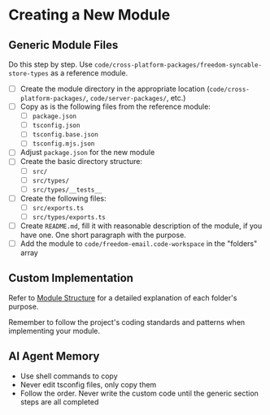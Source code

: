 # Creating a New Module

## Generic Module Files

Do this step by step. Use `code/cross-platform-packages/freedom-syncable-store-types` as a reference module.

- [ ] Create the module directory in the appropriate location (`code/cross-platform-packages/`, `code/server-packages/`, etc.)
- [ ] Copy as is the following files from the reference module:
  - [ ] `package.json`
  - [ ] `tsconfig.json`
  - [ ] `tsconfig.base.json`
  - [ ] `tsconfig.mjs.json`
- [ ] Adjust `package.json` for the new module
- [ ] Create the basic directory structure:
  - [ ] `src/`
  - [ ] `src/types/`
  - [ ] `src/types/__tests__`
- [ ] Create the following files:
  - [ ] `src/exports.ts`
  - [ ] `src/types/exports.ts`
- [ ] Create `README.md`, fill it with reasonable description of the module, if you have one. One short paragraph with the purpose.
- [ ] Add the module to `code/freedom-email.code-workspace` in the "folders" array

## Custom Implementation

Refer to [Module Structure](../Architecture/Module%20Structure.md) for a detailed explanation of each folder's purpose.

Remember to follow the project's coding standards and patterns when implementing your module.

## AI Agent Memory

- Use shell commands to copy
- Never edit tsconfig files, only copy them
- Follow the order. Never write the custom code until the generic section steps are all completed
